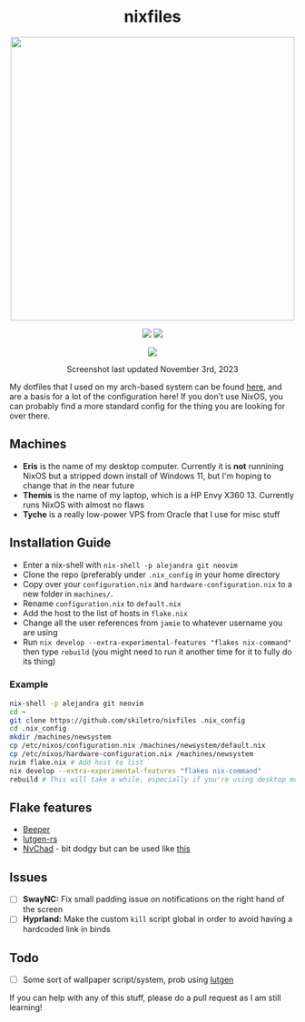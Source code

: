 <div align=center>
<h1>nixfiles</h1>
</h2><img src="https://raw.githubusercontent.com/catppuccin/catppuccin/main/assets/palette/macchiato.png" width="500" />
<p></p>
  <img src="https://img.shields.io/github/stars/skiletro/nixfiles?color=f5c2e7&labelColor=303446&style=for-the-badge&logo=starship&logoColor=f5c2e7">
  <img src="https://img.shields.io/github/repo-size/skiletro/nixfiles?color=fab387&labelColor=303446&style=for-the-badge&logo=github&logoColor=fab387">
 <p></p>
 <img src="https://i.imgur.com/zSs7456.png"></img>
 <p>Screenshot last updated November 3rd, 2023</p>
</div>

My dotfiles that I used on my arch-based system can be found [here](https://github.com/skiletro/archfiles), and are a basis for a lot of the configuration here! If you don't use NixOS, you can probably find a more standard config for the thing you are looking for over there.

## Machines
* **Eris** is the name of my desktop computer. Currently it is **not** runnining NixOS but a stripped down install of Windows 11, but I'm hoping to change that in the near future
* **Themis** is the name of my laptop, which is a HP Envy X360 13. Currently runs NixOS with almost no flaws
* **Tyche** is a really low-power VPS from Oracle that I use for misc stuff

## Installation Guide
- Enter a nix-shell with `nix-shell -p alejandra git neovim`
- Clone the repo (preferably under `.nix_config` in your home directory
- Copy over your `configuration.nix` and `hardware-configuration.nix` to a new folder in `machines/`.
- Rename `configuration.nix` to `default.nix`
- Add the host to the list of hosts in `flake.nix`
- Change all the user references from `jamie` to whatever username you are using
- Run `nix develop --extra-experimental-features "flakes nix-command"` then type `rebuild` (you might need to run it another time for it to fully do its thing)

### Example
```bash
nix-shell -p alejandra git neovim
cd ~
git clone https://github.com/skiletro/nixfiles .nix_config
cd .nix_config
mkdir /machines/newsystem
cp /etc/nixos/configuration.nix /machines/newsystem/default.nix
cp /etc/nixos/hardware-configuration.nix /machines/newsystem
nvim flake.nix # Add host to list
nix develop --extra-experimental-features "flakes nix-command"
rebuild # This will take a while, especially if you're using desktop modules
```

## Flake features
* [Beeper](https://www.beeper.com/)
* [lutgen-rs](https://github.com/ozwaldorf/lutgen-rs)
* [NvChad](https://nvchad.com/) - bit dodgy but can be used like [this](https://github.com/skiletro/nixfiles/blob/f2459817670ce5d11a5094ae4b4006e3d52501df/home/neovim/default.nix)


## Issues
- [ ] **SwayNC:** Fix small padding issue on notifications on the right hand of the screen
- [ ] **Hyprland:** Make the custom `kill` script global in order to avoid having a hardcoded link in binds

## Todo
- [ ] Some sort of wallpaper script/system, prob using [lutgen](https://github.com/ozwaldorf/lutgen-rs)

If you can help with any of this stuff, please do a pull request as I am still learning!
